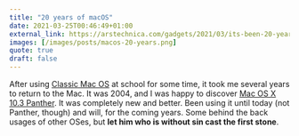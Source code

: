 ```yaml
---
title: "20 years of macOS"
date: 2021-03-25T00:46:49+01:00
external_link: https://arstechnica.com/gadgets/2021/03/its-been-20-years-since-the-launch-of-mac-os-x/
images: [/images/posts/macos-20-years.png]
quote: true
draft: false
---
```


After using [Classic Mac OS](https://en.wikipedia.org/wiki/Classic_Mac_OS) at school for some time, it took me several years to return to the Mac. It was 2004, and I was happy to discover [Mac OS X 10.3 Panther](https://en.wikipedia.org/wiki/Mac_OS_X_Panther).
It was completely new and better. Been using it until today (not Panther, though) and will, for the coming years. Some behind the back usages of other OSes, but **let him who is without sin cast the first stone**.
